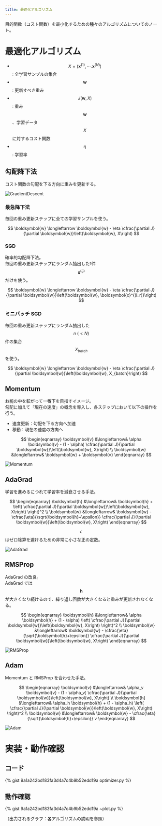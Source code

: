 ```yaml
---
title: 最適化アルゴリズム
---
```


目的関数（コスト関数）を最小化するための種々のアルゴリズムについてのノート。

# 最適化アルゴリズム

- $$X = \left( \boldsymbol{x}^{(1)}, \cdots. \boldsymbol{x}^{(N)} \right)$$: 全学習サンプルの集合
- $$\boldsymbol{w}$$: 更新すべき重み
- $$J(\boldsymbol{w}, X)$$: 重み $$\boldsymbol{w}$$、学習データ $$X$$ に対するコスト関数
- $$\eta$$: 学習率

## 勾配降下法

コスト関数の勾配を下る方向に重みを更新する。

![GradientDescent](https://user-images.githubusercontent.com/13412823/83935849-78e19880-a7f8-11ea-83da-1562ac7ae825.png)



### 最急降下法

毎回の重み更新ステップに全ての学習サンプルを使う。

$$
\boldsymbol{w} \longleftarrow \boldsymbol{w} - \eta \cfrac{\partial J}{\partial \boldsymbol{w}}\left(\boldsymbol{w}, X\right)
$$


### SGD

確率的勾配降下法。  
毎回の重み更新ステップにランダム抽出した1件 $$\boldsymbol{x}^{(i_r)}$$ だけを使う。

$$
\boldsymbol{w} \longleftarrow \boldsymbol{w} - \eta \cfrac{\partial J}{\partial \boldsymbol{w}}\left(\boldsymbol{w}, \boldsymbol{x}^{(i_r)}\right)
$$


### ミニバッチ SGD

毎回の重み更新ステップにランダム抽出した $$n\ (\lt N)$$ 件の集合 $$X_{batch}$$ を使う。

$$
\boldsymbol{w} \longleftarrow \boldsymbol{w} - \eta \cfrac{\partial J}{\partial \boldsymbol{w}}\left(\boldsymbol{w}, X_{batch}\right)
$$


## Momentum

お椀の中を転がって一番下を目指すイメージ。  
勾配に加えて「現在の速度」の概念を導入し、各ステップにおいて以下の操作を行う。

- 速度更新：勾配を下る方向へ加速
- 移動：現在の速度の方向へ

$$
\begin{eqnarray}
\boldsymbol{v} &\longleftarrow& \alpha \boldsymbol{v} - (1 - \alpha) \cfrac{\partial J}{\partial \boldsymbol{w}}\left(\boldsymbol{w}, X\right) \\
\boldsymbol{w} &\longleftarrow& \boldsymbol{w} + \boldsymbol{v}
\end{eqnarray}
$$

![Momentum](https://user-images.githubusercontent.com/13412823/83935851-7a12c580-a7f8-11ea-8377-d2d7c81be9d1.png)


## AdaGrad

学習を進めるにつれて学習率を減衰させる手法。

$$
\begin{eqnarray}
\boldsymbol{h} &\longleftarrow& \boldsymbol{h} +
\left( \cfrac{\partial J}{\partial \boldsymbol{w}}\left(\boldsymbol{w}, X\right) \right)^2 \\
\boldsymbol{w} &\longleftarrow& \boldsymbol{w} -
\cfrac{\eta}{\sqrt{\boldsymbol{h}+\epsilon}}
\cfrac{\partial J}{\partial \boldsymbol{w}}\left(\boldsymbol{w}, X\right)
\end{eqnarray}
$$

$$\epsilon$$ はゼロ除算を避けるための非常に小さな正の定数。

![AdaGrad](https://user-images.githubusercontent.com/13412823/83935848-754e1180-a7f8-11ea-9682-3cae1117d012.png)


## RMSProp

AdaGrad の改良。  
AdaGrad では $$\boldsymbol{h}$$ が大きくなり続けるので、繰り返し回数が大きくなると重みが更新されなくなる。

$$
\begin{eqnarray}
\boldsymbol{h} &\longleftarrow& \alpha \boldsymbol{h} + (1 - \alpha)
\left( \cfrac{\partial J}{\partial \boldsymbol{w}}\left(\boldsymbol{w}, X\right) \right)^2 \\
\boldsymbol{w} &\longleftarrow& \boldsymbol{w} -
\cfrac{\eta}{\sqrt{\boldsymbol{h}+\epsilon}}
\cfrac{\partial J}{\partial \boldsymbol{w}}\left(\boldsymbol{w}, X\right)
\end{eqnarray}
$$

![RMSProp](https://user-images.githubusercontent.com/13412823/83935853-7aab5c00-a7f8-11ea-99f9-dbe08951ed3e.png)


## Adam

Momentum と RMSProp を合わせた手法。

$$
\begin{eqnarray}
\boldsymbol{v} &\longleftarrow& \alpha_v \boldsymbol{v} - (1 - \alpha_v) \cfrac{\partial J}{\partial \boldsymbol{w}}\left(\boldsymbol{w}, X\right) \\
\boldsymbol{h} &\longleftarrow& \alpha_h \boldsymbol{h} + (1 - \alpha_h)
\left( \cfrac{\partial J}{\partial \boldsymbol{w}}\left(\boldsymbol{w}, X\right) \right)^2 \\
\boldsymbol{w} &\longleftarrow& \boldsymbol{w} -
\cfrac{\eta}{\sqrt{\boldsymbol{h}+\epsilon}} v
\end{eqnarray}
$$

![Adam](https://user-images.githubusercontent.com/13412823/83935854-7aab5c00-a7f8-11ea-94f4-126fa4f2a37b.png)


# 実装・動作確認

## コード

{% gist 9a1a242bd183fa3d4a7c4b9b52edd19a optimizer.py %}

## 動作確認

{% gist 9a1a242bd183fa3d4a7c4b9b52edd19a ~plot.py %}

（出力されるグラフ：各アルゴリズムの説明を参照）
